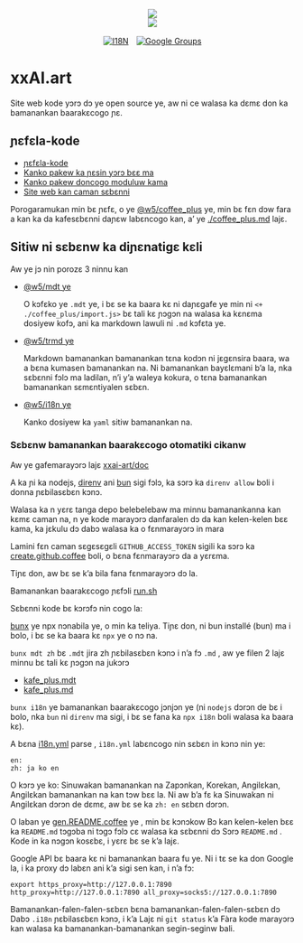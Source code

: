 <p align="center"><a href="https://xxai.art"><img src="https://cdn.jsdelivr.net/gh/xxai-art/doc/logo.svg"/></a><br/><a href="https://xxai.art"><img src="https://cdn.jsdelivr.net/gh/xxai-art/doc/xxai.svg"/></a></p><p align="center"><a href="https://github.com/xxai-art/doc#readme"><img alt="I18N" src="https://cdn.jsdelivr.net/gh/wactax/img/t.svg"/></a>　<a href="https://groups.google.com/u/0/g/xxai-art"><img alt="Google Groups" src="https://cdn.jsdelivr.net/gh/wactax/img/g-groups.svg"/></a></p>

# xxAI.art

Site web kode yɔrɔ dɔ ye open source ye, aw ni ce walasa ka dɛmɛ don ka bamanankan baarakɛcogo ɲɛ.

## ɲɛfɛla-kode

* [ɲɛfɛla-kode](https://github.com/xxai-art/web)
* [Kanko pakew ka ɲɛsin yɔrɔ bɛɛ ma](https://github.com/xxai-art/web/tree/main/i18n)
* [Kanko pakew doncogo moduluw kama](https://github.com/wacpkg/user/tree/main/ui.i18n)
* [Site web kan caman sɛbɛnni](https://github.com/xxai-doc)

Porogaramukan min bɛ ɲɛfɛ, o ye [@w5/coffee_plus](http://npmjs.com/@w5/coffee_plus) ye, min bɛ fɛn dɔw fara a kan ka da kafesɛbɛnni daɲɛw labɛncogo kan, a’ ye [./coffee_plus.md](./coffee_plus.md) lajɛ.

## Sitiw ni sɛbɛnw ka diɲɛnatigɛ kɛli

Aw ye jɔ nin porozɛ 3 ninnu kan

* [@w5/mdt ye](https://www.npmjs.com/package/@w5/mdt)

  O kɔfɛko ye `.mdt` ye, i bɛ se ka baara kɛ ni daɲɛgafe ye min ni `<+ ./coffee_plus/import.js>` bɛ tali kɛ ɲɔgɔn na walasa ka kɛnɛma dosiyew kofɔ, ani ka markdown lawuli ni `.md` kɔfɛta ye.

* [@w5/trmd ye](https://www.npmjs.com/package/@w5/trmd)

  Markdown bamanankan bamanankan tɛna kodɔn ni jɛgɛnsira baara, wa a bɛna kumasen bamanankan na. Ni bamanankan bayɛlɛmani b’a la, nka sɛbɛnni fɔlɔ ma ladilan, n’i y’a waleya kokura, o tɛna bamanankan bamanankan sɛmɛntiyalen sɛbɛn.

* [@w5/i18n ye](https://www.npmjs.com/package/@w5/i18n)

  Kanko dosiyew ka `yaml` sitiw bamanankan na.

### Sɛbɛnw bamanankan baarakɛcogo otomatiki cikanw

Aw ye gafemarayɔrɔ lajɛ [xxai-art/doc](https://github.com/xxai-art/doc)

A ka ɲi ka nodejs, [direnv](https://direnv.net) ani [bun](https://github.com/oven-sh/bun) sigi fɔlɔ, ka sɔrɔ ka `direnv allow` boli i donna ɲɛbilasɛbɛn kɔnɔ.

Walasa ka n yɛrɛ tanga depo belebelebaw ma minnu bamanankanna kan kɛmɛ caman na, n ye kode marayɔrɔ danfaralen dɔ da kan kelen-kelen bɛɛ kama, ka jɛkulu dɔ dabɔ walasa ka o fɛnmarayɔrɔ in mara

Lamini fɛn caman sɛgɛsɛgɛli `GITHUB_ACCESS_TOKEN` sigili ka sɔrɔ ka [create.github.coffee](https://github.com/xxai-art/doc/blob/main/create.github.coffee) boli, o bɛna fɛnmarayɔrɔ da a yɛrɛma.

Tiɲɛ don, aw bɛ se k’a bila fana fɛnmarayɔrɔ dɔ la.

Bamanankan baarakɛcogo ɲɛfɔli [run.sh](https://github.com/xxai-art/doc/blob/main/run.sh)

Sɛbɛnni kode bɛ kɔrɔfɔ nin cogo la:

[bunx](https://bun.sh/docs/cli/bunx) ye npx nɔnabila ye, o min ka teliya. Tiɲɛ don, ni bun installé (bun) ma i bolo, i bɛ se ka baara kɛ `npx` ye o nɔ na.

`bunx mdt zh` bɛ `.mdt` jira zh ɲɛbilasɛbɛn kɔnɔ i n’a fɔ `.md` , aw ye filen 2 lajɛ minnu bɛ tali kɛ ɲɔgɔn na jukɔrɔ

* [kafe_plus.mdt](https://github.com/xxai-doc/zh/blob/main/coffee_plus.mdt)
* [kafe_plus.md](https://github.com/xxai-doc/zh/blob/main/coffee_plus.md)

`bunx i18n` ye bamanankan baarakɛcogo jɔnjɔn ye (ni `nodejs` dɔrɔn de bɛ i bolo, nka `bun` ni `direnv` ma sigi, i bɛ se fana ka `npx i18n` boli walasa ka baara kɛ).

A bɛna [i18n.yml](https://github.com/xxai-art/doc/blob/main/i18n.yml) parse , `i18n.yml` labɛncogo nin sɛbɛn in kɔnɔ nin ye:

```
en:
zh: ja ko en
```

O kɔrɔ ye ko: Sinuwakan bamanankan na Zapɔnkan, Korekan, Angilɛkan, Angilɛkan bamanankan na kan tɔw bɛɛ la. Ni aw b’a fɛ ka Sinuwakan ni Angilɛkan dɔrɔn de dɛmɛ, aw bɛ se ka `zh: en` sɛbɛn dɔrɔn.

O laban ye [gen.README.coffee](https://github.com/xxai-art/doc/blob/main/gen.README.coffee) ye , min bɛ kɔnɔkow Bɔ kan kelen-kelen bɛɛ ka `README.md` tɔgɔba ni tɔgɔ fɔlɔ cɛ walasa ka sɛbɛnni dɔ Sɔrɔ `README.md` . Kode in ka nɔgɔn kosɛbɛ, i yɛrɛ bɛ se k’a lajɛ.

Google API bɛ baara kɛ ni bamanankan baara fu ye. Ni i tɛ se ka don Google la, i ka proxy dɔ labɛn ani k’a sigi sen kan, i n’a fɔ:

```
export https_proxy=http://127.0.0.1:7890 http_proxy=http://127.0.0.1:7890 all_proxy=socks5://127.0.0.1:7890
```

Bamanankan-falen-falen-sɛbɛn bɛna bamanankan-falen-falen-sɛbɛn dɔ Dabɔ `.i18n` ɲɛbilasɛbɛn kɔnɔ, i k’a Lajɛ ni `git status` k’a Fàra kode marayɔrɔ kan walasa ka bamanankan-bamanankan segin-seginw bali.
